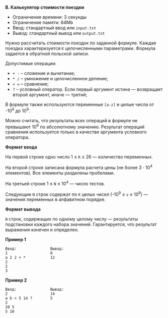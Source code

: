 **B. Калькулятор стоимости поездки**
 - Ограничение времени:	3 секунды
 - Ограничение памяти:	64Mb
 - Ввод:	стандартный ввод или `input.txt`
 - Вывод:	стандартный вывод или `output.txt`
 
Нужно рассчитать стоимости поездок по заданной формуле. Каждая поездка характеризуется `K` целочисленными параметрами. Формула задается в обратной польской записи.

Допустимые операции:
 - `+ -` – сложение и вычитание;
 - `* /` – умножение и целочисленное деление;
 - `< =` – сравнение;
 - `?` – условный оператор. Если первый аргумент истина — возвращает второй аргумент, иначе — третий;

В формуле также используются переменные `[a-z]` и целые числа от -10<sup>9</sup> до 10<sup>9</sup>.

Можно считать, что результаты всех операций в формуле не превышают 10<sup>9</sup> по абсолютному значению. Результат операций сравнения используется только в качестве аргумента условного оператора.

**Формат ввода**

На первой строке одно число 1 ≤ `K` ≤ 26 — количество переменных.

На второй строке записана формула расчета цены (не более 3 ⋅ 10<sup>4</sup> элементов). Все элементы разделены пробелами.

На третьей строке 1 ≤ `N` ≤ 10<sup>4</sup> — число тестов.

Следующие `N` строк содержат по `K` целых чисел (-10<sup>9</sup> ≤ `v` ≤ 10<sup>9</sup>) — значения переменных в алфавитном порядке.

**Формат вывода**

`N` строк, содержащих по одному целому числу — результаты подстановки каждого набора значений. Гарантируется, что результат выражения конечен и определен.

**Пример 1**
```
Ввод:	            Вывод:
1                   8     
a 2 2 + *           12
2
2
3
```
**Пример 2**
```
Ввод:	            Вывод:
2                   14
a b < 5 14 ?        5
2
10 5
5 10
```